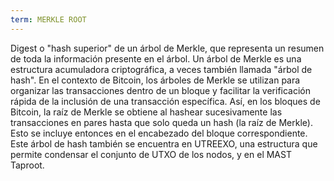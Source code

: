 ```yaml
---
term: MERKLE ROOT
---
```


Digest o "hash superior" de un árbol de Merkle, que representa un resumen de toda la información presente en el árbol. Un árbol de Merkle es una estructura acumuladora criptográfica, a veces también llamada "árbol de hash". En el contexto de Bitcoin, los árboles de Merkle se utilizan para organizar las transacciones dentro de un bloque y facilitar la verificación rápida de la inclusión de una transacción específica. Así, en los bloques de Bitcoin, la raíz de Merkle se obtiene al hashear sucesivamente las transacciones en pares hasta que solo queda un hash (la raíz de Merkle). Esto se incluye entonces en el encabezado del bloque correspondiente. Este árbol de hash también se encuentra en UTREEXO, una estructura que permite condensar el conjunto de UTXO de los nodos, y en el MAST Taproot.